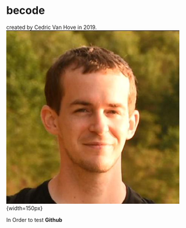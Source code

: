 # becode
created by Cedric Van Hove in 2019.  
![image de Cedric Van Hove](https://github.com/cevaho/becode/blob/master/ced.jpeg?raw=true){width=150px}

In Order to test **Github**
